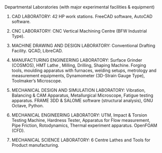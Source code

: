Departmental Laboratories (with major experimental facilities & equipment)
1) CAD LABORATORY:
42 HP work stations. FreeCAD software, AutoCAD software.

2) CNC LABORATORY:
CNC Vertical Machining Centre (BFW Industrial Type).

3) MACHINE DRAWING AND DESIGN LABORATORY:
Conventional Drafting Facility. QCAD, LibreCAD.

4) MANUFACTURING ENGINEERING LABORATORY:
Surface Grinder (COSMOS), HMT Lathe , Milling, Drilling, Shaping Machine. Forging tools, moulding apparatus with furnaces, welding setups, metrology and measurement equipments, Dynamometer (3D-Strain Gauge Type), Toolmaker’s Microscope.

5) MECHANICAL DESIGN AND SIMULATION LABORATORY:
Vibration, Balancing & CAM Apparatus, Metallurgical Microscope, Fatigue testing apparatus. FRAME 3DD & SALOME software (structural analysis), GNU Octave, Python.

6) MECHANICAL ENGINEERING LABORATORY:
UTM, Impact & Torsion Testing Machine, Hardness Tester, Apparatus for Flow measurement, Pipe Friction, Rotodynamics, Thermal experiment apparatus.
OpenFOAM (CFD).

7) MECHANICAL SCIENCE LABORATORY:
6 Centre Lathes and Tools for Product manufacturing.